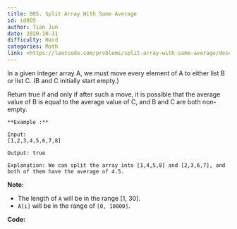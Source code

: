 ```yaml
---
title: 805. Split Array With Same Average
id: id805
author: Tian Jun
date: 2020-10-31
difficulty: Hard
categories: Math
link: <https://leetcode.com/problems/split-array-with-same-average/description/>
---
```


In a given integer array A, we must move every element of A to either list B
or list C. (B and C initially start empty.)

Return true if and only if after such a move, it is possible that the average
value of B is equal to the average value of C, and B and C are both non-empty.
            **Example :**    
	Input:     [1,2,3,4,5,6,7,8]    
	Output: true    
	Explanation: We can split the array into [1,4,5,8] and [2,3,6,7], and both of them have the average of 4.5.    

**Note:**

  * The length of `A` will be in the range [1, 30].
  * `A[i]` will be in the range of `[0, 10000]`.




**Code:**
